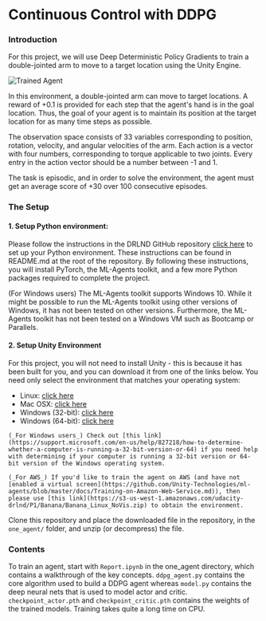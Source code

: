 [//]: # (Image References)

[image1]: https://user-images.githubusercontent.com/10624937/43851024-320ba930-9aff-11e8-8493-ee547c6af349.gif "Trained Agent"


# Continuous Control with DDPG

### Introduction

For this project, we will use Deep Deterministic Policy Gradients to train a double-jointed arm to move to a target location using the Unity Engine. 

![Trained Agent][image1]

In this environment, a double-jointed arm can move to target locations. A reward of +0.1 is provided for each step that the agent's hand is in the goal location. Thus, the goal of your agent is to maintain its position at the target location for as many time steps as possible.

The observation space consists of 33 variables corresponding to position, rotation, velocity, and angular velocities of the arm. Each action is a vector with four numbers, corresponding to torque applicable to two joints. Every entry in the action vector should be a number between -1 and 1.

The task is episodic, and in order to solve the environment,  the agent must get an average score of +30 over 100 consecutive episodes.


### The Setup

#### 1. Setup Python environment:
Please follow the instructions in the DRLND GitHub repository [click here](https://github.com/udacity/deep-reinforcement-learning#dependencies) to set up your Python environment. These instructions can be found in README.md at the root of the repository. By following these instructions, you will install PyTorch, the ML-Agents toolkit, and a few more Python packages required to complete the project.

(For Windows users) The ML-Agents toolkit supports Windows 10. While it might be possible to run the ML-Agents toolkit using other versions of Windows, it has not been tested on other versions. Furthermore, the ML-Agents toolkit has not been tested on a Windows VM such as Bootcamp or Parallels.

#### 2. Setup Unity Environment
For this project, you will not need to install Unity - this is because it has been built for you, and you can download it from one of the links below. You need only select the environment that matches your operating system:  

   - Linux: [click here](https://s3-us-west-1.amazonaws.com/udacity-drlnd/P2/Reacher/one_agent/Reacher_Linux.zip)    
   - Mac OSX: [click here](https://s3-us-west-1.amazonaws.com/udacity-drlnd/P2/Reacher/one_agent/Reacher.app.zip)   
   - Windows (32-bit): [click here](https://s3-us-west-1.amazonaws.com/udacity-drlnd/P2/Reacher/one_agent/Reacher_Windows_x86.zip)   
   - Windows (64-bit): [click here](https://s3-us-west-1.amazonaws.com/udacity-drlnd/P2/Reacher/one_agent/Reacher_Windows_x86_64.zip)   

    
    (_For Windows users_) Check out [this link](https://support.microsoft.com/en-us/help/827218/how-to-determine-whether-a-computer-is-running-a-32-bit-version-or-64) if you need help with determining if your computer is running a 32-bit version or 64-bit version of the Windows operating system.  

    (_For AWS_) If you'd like to train the agent on AWS (and have not [enabled a virtual screen](https://github.com/Unity-Technologies/ml-agents/blob/master/docs/Training-on-Amazon-Web-Service.md)), then please use [this link](https://s3-us-west-1.amazonaws.com/udacity-drlnd/P1/Banana/Banana_Linux_NoVis.zip) to obtain the environment.  
  
Clone this repository and place the downloaded file in the repository, in the `one_agent/` folder, and unzip (or decompress) the file.  


### Contents

To train an agent, start with `Report.ipynb` in the one_agent directory, which contains a walkthrough of the key concepts. `ddpg_agent.py` contains the core algorithm used to build a DDPG agent whereas `model.py` contains the deep neural nets that is used to model actor and critic. `checkpoint_actor.pth` and `checkpoint_critic.pth` contains the weights of the trained models. Training takes quite a long time on CPU.


